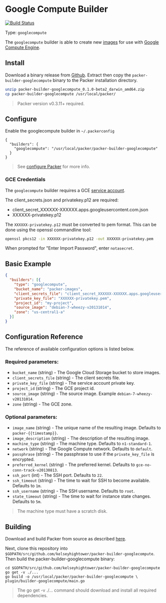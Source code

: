 # Google Compute Builder

[![Build Status](https://travis-ci.org/kelseyhightower/packer-builder-googlecompute.png?branch=master)](https://travis-ci.org/kelseyhightower/packer-builder-googlecompute)

Type: `googlecompute`

The `googlecompute` builder is able to create new [images](https://developers.google.com/compute/docs/images)
for use with [Google Compute Engine](https://cloud.google.com/products/compute-engine).

## Install

Download a binary release from [Github](https://github.com/kelseyhightower/packer-builder-googlecompute/releases).
Extract then copy the `packer-builder-googlecompute` binary to the Packer installation directory.

```Bash
unzip packer-builder-googlecompute_0.1.0-beta2_darwin_amd64.zip
cp packer-builder-googlecompute /usr/local/packer/
```

> Packer version v0.3.11+ required.

## Configure

Enable the googlecompute builder in `~/.packerconfig`

```
{
  "builders": {
    "googlecompute": "/usr/local/packer/packer-builder-googlecompute"
  }
}
```

> See [configure Packer](http://www.packer.io/docs/other/core-configuration.html) for more info.

### GCE Credentials

The `googlecompute` builder requires a GCE [service account](https://developers.google.com/console/help/#service_accounts). 

The client_secrets.json and privatekey.p12 are required:

* client_secret_XXXXXX-XXXXXX.apps.googleusercontent.com.json
* XXXXXX-privatekey.p12

The `XXXXXX-privatekey.p12` must be converted to pem format. This can
be done using the openssl commandline tool:

```Bash
openssl pkcs12 -in XXXXXX-privatekey.p12 -out XXXXXX-privatekey.pem
```

When prompted for "Enter Import Password", enter `notasecret`.

## Basic Example

```JSON
{
  "builders": [{
    "type": "googlecompute",
    "bucket_name": "packer-images",
    "client_secrets_file": "client_secret_XXXXXX-XXXXXX.apps.googleusercontent.com.json",
    "private_key_file": "XXXXXX-privatekey.pem",
    "project_id": "my-project",
    "source_image": "debian-7-wheezy-v20131014",
    "zone": "us-central1-a"
  }]
}
```

## Configuration Reference

The reference of available configuration options is listed below.

### Required parameters:

* `bucket_name` (string) - The Google Cloud Storage bucket to store images.
* `client_secrets_file` (string) - The client secrets file.
* `private_key_file` (string) - The service account private key.
* `project_id` (string) - The GCE project id.
* `source_image` (string) - The source image. Example `debian-7-wheezy-v20131014`.
* `zone` (string) - The GCE zone.

### Optional parameters:

* `image_name` (string) - The unique name of the resulting image. Defaults to `packer-{{timestamp}}`.
* `image_description` (string) - The description of the resulting image.
* `machine_type` (string) - The machine type. Defaults to `n1-standard-1`.
* `network` (string) - The Google Compute network. Defaults to `default`.
* `passphrase` (string) - The passphrase to use if the `private_key_file` is encrypted.
* `preferred_kernel` (string) - The preferred kernel. Defaults to `gce-no-conn-track-v20130813`.
* `ssh_port` (int) - The SSH port. Defaults to `22`.
* `ssh_timeout` (string) - The time to wait for SSH to become available. Defaults to `1m`.
* `ssh_username` (string) - The SSH username. Defaults to `root`.
* `state_timeout` (string) - The time to wait for instance state changes. Defaults to `5m`.

> The machine type must have a scratch disk.

## Building

Download and build Packer from source as described [here](https://github.com/mitchellh/packer#developing-packer).

Next, clone this repository into `$GOPATH/src/github.com/kelseyhightower/packer-builder-googlecompute`.  Then build the packer-builder-googlecompute binary:

```
cd $GOPATH/src/github.com/kelseyhightower/packer-builder-googlecompute
go get -v ./...
go build -o /usr/local/packer/packer-builder-googlecompute \
plugin/builder-googlecompute/main.go
```

> The go get -v ./... command should download and install all required dependencies.
